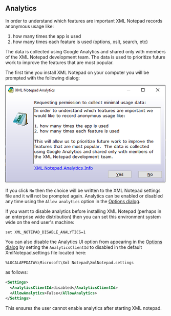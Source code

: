 
## Analytics

In order to understand which features are important XML Notepad records anonymous usage like:

1. how many times the app is used
2. how many times each feature is used (options, xslt, search, etc)

The data is collected using Google Analytics and shared only with members of the XML Notepad
development team. The data is used to prioritize future work to improve the features that are most
popular.

The first time you install XML Notepad on your computer you will be prompted with the following
dialog:

![popup](../assets/images/analytics.png)

If you click `No` then the choice will be written to the XML Notepad settings file and it will not
be prompted again. Analytics can be enabled or disabled any time using the `Allow analytics` option
in the [Options dialog](options.md).

If you want to disable analytics before installing XML Notepad (perhaps in an enterprise wide
distribution) then you can set this environment system wide on the end user's machine:

```
set XML_NOTEPAD_DISABLE_ANALYTICS=1
```

You can also disable the Analytics UI option from appearing in the [Options dialog](options.md)
by setting the `AnalyticsClientId` to disabled in the default XmlNotepad.settings file located here:

```
%LOCALAPPDATA%\Microsoft\Xml Notepad\XmlNotepad.settings
```
as follows:
```xml
<Settings>
  <AnalyticsClientId>disabled</AnalyticsClientId>
  <AllowAnalytics>False</AllowAnalytics>
</Settings>
```

This ensures the user cannot enable analytics after starting XML notepad.
